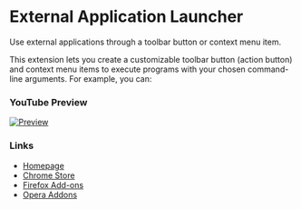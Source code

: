 # External Application Launcher
Use external applications through a toolbar button or context menu item.

This extension lets you create a customizable toolbar button (action button) and context menu items to execute programs with your chosen command-line arguments. For example, you can:

### YouTube Preview
[![Preview](https://img.youtube.com/vi/sTOHWbX7dKU/0.jpg)](https://www.youtube.com/watch?v=sTOHWbX7dKU)

### Links
  * [Homepage](https://webextension.org/listing/external-application-button.html)
  * [Chrome Store](https://chrome.google.com/webstore/detail/external-application-butt/bifmfjgpgndemajpeeoiopbeilbaifdo)
  * [Firefox Add-ons](https://addons.mozilla.org/addon/external-application/)
  * [Opera Addons](https://addons.opera.com/en/extensions/details/external-application-button/)
